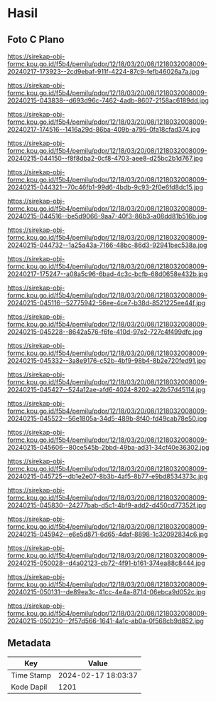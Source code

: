 # Hasil

## Foto C Plano

https://sirekap-obj-formc.kpu.go.id/f5b4/pemilu/pdpr/12/18/03/20/08/1218032008009-20240217-173923--2cd9ebaf-911f-4224-87c9-fefb46026a7a.jpg

https://sirekap-obj-formc.kpu.go.id/f5b4/pemilu/pdpr/12/18/03/20/08/1218032008009-20240215-043838--d693d96c-7462-4adb-8607-2158ac6189dd.jpg

https://sirekap-obj-formc.kpu.go.id/f5b4/pemilu/pdpr/12/18/03/20/08/1218032008009-20240217-174516--1416a29d-86ba-409b-a795-0fa18cfad374.jpg

https://sirekap-obj-formc.kpu.go.id/f5b4/pemilu/pdpr/12/18/03/20/08/1218032008009-20240215-044150--f8f8dba2-0cf8-4703-aee8-d25bc2b1d767.jpg

https://sirekap-obj-formc.kpu.go.id/f5b4/pemilu/pdpr/12/18/03/20/08/1218032008009-20240215-044321--70c46fb1-99d6-4bdb-9c93-2f0e6fd8dc15.jpg

https://sirekap-obj-formc.kpu.go.id/f5b4/pemilu/pdpr/12/18/03/20/08/1218032008009-20240215-044516--be5d9066-9aa7-40f3-86b3-a08dd81b516b.jpg

https://sirekap-obj-formc.kpu.go.id/f5b4/pemilu/pdpr/12/18/03/20/08/1218032008009-20240215-044732--1a25a43a-7166-48bc-86d3-92941bec538a.jpg

https://sirekap-obj-formc.kpu.go.id/f5b4/pemilu/pdpr/12/18/03/20/08/1218032008009-20240217-175247--a08a5c96-6bad-4c3c-bcfb-68d0658e432b.jpg

https://sirekap-obj-formc.kpu.go.id/f5b4/pemilu/pdpr/12/18/03/20/08/1218032008009-20240215-045116--52775942-56ee-4ce7-b38d-8521225ee44f.jpg

https://sirekap-obj-formc.kpu.go.id/f5b4/pemilu/pdpr/12/18/03/20/08/1218032008009-20240215-045228--8642a576-f6fe-410d-97e2-727c4f499dfc.jpg

https://sirekap-obj-formc.kpu.go.id/f5b4/pemilu/pdpr/12/18/03/20/08/1218032008009-20240215-045332--3a8e9176-c52b-4bf9-98b4-8b2e720fed91.jpg

https://sirekap-obj-formc.kpu.go.id/f5b4/pemilu/pdpr/12/18/03/20/08/1218032008009-20240215-045427--524a12ae-afd6-4024-8202-a22b57d45114.jpg

https://sirekap-obj-formc.kpu.go.id/f5b4/pemilu/pdpr/12/18/03/20/08/1218032008009-20240215-045522--56e1805a-34d5-489b-8f40-fd49cab78e50.jpg

https://sirekap-obj-formc.kpu.go.id/f5b4/pemilu/pdpr/12/18/03/20/08/1218032008009-20240215-045606--80ce545b-2bbd-49ba-ad31-34cf40e36302.jpg

https://sirekap-obj-formc.kpu.go.id/f5b4/pemilu/pdpr/12/18/03/20/08/1218032008009-20240215-045725--db1e2e07-8b3b-4af5-8b77-e9bd8534373c.jpg

https://sirekap-obj-formc.kpu.go.id/f5b4/pemilu/pdpr/12/18/03/20/08/1218032008009-20240215-045830--24277bab-d5c1-4bf9-add2-d450cd77352f.jpg

https://sirekap-obj-formc.kpu.go.id/f5b4/pemilu/pdpr/12/18/03/20/08/1218032008009-20240215-045942--e6e5d871-6d65-4daf-8898-1c32092834c6.jpg

https://sirekap-obj-formc.kpu.go.id/f5b4/pemilu/pdpr/12/18/03/20/08/1218032008009-20240215-050028--d4a02123-cb72-4f91-b161-374ea88c8444.jpg

https://sirekap-obj-formc.kpu.go.id/f5b4/pemilu/pdpr/12/18/03/20/08/1218032008009-20240215-050131--de89ea3c-41cc-4e4a-8714-06ebca9d052c.jpg

https://sirekap-obj-formc.kpu.go.id/f5b4/pemilu/pdpr/12/18/03/20/08/1218032008009-20240215-050230--2f57d566-1641-4a1c-ab0a-0f568cb9d852.jpg


## Metadata

| Key        | Value               |
| ---------- | ------------------- |
| Time Stamp | 2024-02-17 18:03:37 |
| Kode Dapil | 1201                |



